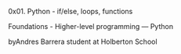 0x01. Python - if/else, loops, functions

Foundations - Higher-level programming ― Python

byAndres Barrera student at Holberton School 